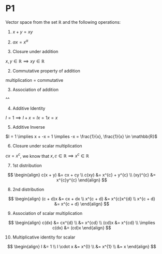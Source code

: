 # P1

Vector space from the set $\mathbb{R}$ and the following operations:

1.  $x + y = xy$
2. $\alpha x = x^{\alpha}$


1. Closure under addition

$x,y \in \mathbb{R} \implies xy \in \mathbb{R}$

2. Commutative property of addition

multiplication = commutative

3. Association of addition

^^

4. Additive Identity

$I = 1 \implies I + x = Ix = 1x = x$

5. Additive Inverse

$I = 1 \implies x + -x = 1 \implies -x = \frac{1}{x}, \frac{1}{x} \in \mathbb{R}$

6. Closure under scalar multiplication

$cx = x^{c}$, we know that $x,c \in \mathbb{R} \implies x^{c} \in \mathbb{R}$

7. 1st distribution

$$
\begin{align}
c(x + y) &= cx + cy \\
c(xy) &= x^{c} + y^{c} \\
(xy)^{c} &= x^{c}y^{c}
\end{align}
$$

8. 2nd distribution

$$
\begin{align}
(c + d)x &= cx + dx \\
x^{c + d} &= x^{c}x^{d} \\
x^{c + d} &= x^{c + d}
\end{align}
$$

9. Association of scalar multiplication

$$
\begin{align}
c(dx) &= cx^{d} \\
&= x^{cd} \\
(cd)x &= x^{cd} \\
\implies c(dx) &= (cd)x
\end{align}
$$

10. Multiplicative identity for scalar

$$
\begin{align}
I &= 1 \\
I \cdot x &= x^{I} \\
&= x^{1} \\
&= x
\end{align}
$$